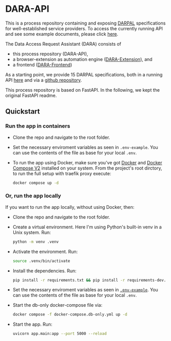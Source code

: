 # DARA-API

This is a process repository containing and exposing [DARPAL](https://github.com/DaSKITA/darpal) specifications for well-established service providers.
To access the currently running API and see some example documents, please click [here](https://v2202301191442214869.powersrv.de/docs#/darpal/get_item_multi_darpal__get).

The Data Access Request Assistant (DARA) consists of 
* this process repository (DARA-API), 
* a browser-extension as automation engine ([DARA-Extension](https://github.com/DaSKITA/dara-extension)), and 
* a frontend ([DARA-Frontend](https://github.com/DaSKITA/dara-frontend))

As a starting point, we provide 15 DARPAL specifications, both in a running API [here](https://v2202301191442214869.powersrv.de/docs#/darpal/get_item_multi_darpal__get) and via a [github repository](https://github.com/DaSKITA/darpal-documents).


This process repository is based on FastAPI.
In the following, we kept the original FastAPI readme.

## Quickstart

### Run the app in containers

* Clone the repo and navigate to the root folder.

* Set the necessary enviroment variables as seen in `.env-example`. You can use the contents of the file as base for your local `.env`.

* To run the app using Docker, make sure you've got [Docker](https://www.docker.com/) and [Docker Compose V2](https://docs.docker.com/compose/cli-command/) installed on your system. From the project's root dirctory, to run the full setup with traefik proxy execute:

    ```bash
    docker compose up -d
    ```

### Or, run the app locally

If you want to run the app locally, without using Docker, then:

* Clone the repo and navigate to the root folder.

* Create a virtual environment. Here I'm using Python's built-in venv in a Unix system. Run:

    ```bash
    python -m venv .venv
    ```

* Activate the environment. Run:

    ```bash
    source .venv/bin/activate
    ```

* Install the dependencies. Run:

    ```bash
    pip install -r requirements.txt && pip install -r requirements-dev.txt
    ```

* Set the necessary enviroment variables as seen in [`.env-example`](./.env-example). You can use the contents of the file as base for your local `.env`.

* Start the db-only docker-compose file via:

    ```bash
    docker compose -f docker-compose.db-only.yml up -d
    ```

* Start the app. Run:

    ```bash
    uvicorn app.main:app --port 5000 --reload
    ```
